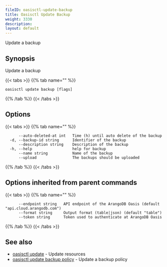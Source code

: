 ```yaml
---
fileID: oasisctl-update-backup
title: Oasisctl Update Backup
weight: 3330
description: 
layout: default
---
```

Update a backup

## Synopsis

Update a backup

{{< tabs >}}
{{% tab name="" %}}
```
oasisctl update backup [flags]
```
{{% /tab %}}
{{< /tabs >}}

## Options

{{< tabs >}}
{{% tab name="" %}}
```
      --auto-deleted-at int   Time (h) until auto delete of the backup
  -d, --backup-id string      Identifier of the backup
      --description string    Description of the backup
  -h, --help                  help for backup
      --name string           Name of the backup
      --upload                The backups should be uploaded
```
{{% /tab %}}
{{< /tabs >}}

## Options inherited from parent commands

{{< tabs >}}
{{% tab name="" %}}
```
      --endpoint string   API endpoint of the ArangoDB Oasis (default "api.cloud.arangodb.com")
      --format string     Output format (table|json) (default "table")
      --token string      Token used to authenticate at ArangoDB Oasis
```
{{% /tab %}}
{{< /tabs >}}

## See also

* [oasisctl update]()	 - Update resources
* [oasisctl update backup policy](oasisctl-update-backup-policy)	 - Update a backup policy

